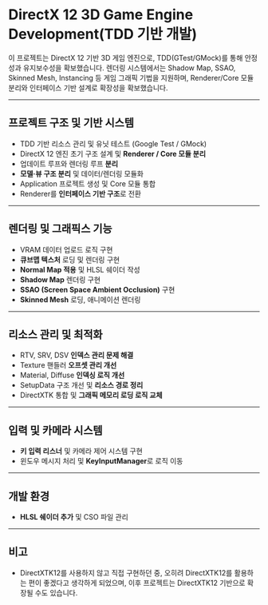 # DirectX 12 3D Game Engine Development(TDD 기반 개발)

이 프로젝트는 DirectX 12 기반 3D 게임 엔진으로, TDD(GTest/GMock)를 통해 안정성과 유지보수성을 확보했습니다.
렌더링 시스템에서는 Shadow Map, SSAO, Skinned Mesh, Instancing 등 게임 그래픽 기법을 지원하며, Renderer/Core 모듈 분리와 인터페이스 기반 설계로 확장성을 확보했습니다.

---

## 프로젝트 구조 및 기반 시스템
- TDD 기반 리소스 관리 및 유닛 테스트 (Google Test / GMock)
- DirectX 12 엔진 초기 구조 설계 및 **Renderer / Core 모듈 분리**
- 업데이트 루프와 렌더링 루프 **분리**
- **모델·뷰 구조 분리** 및 데이터/렌더링 모듈화
- Application 프로젝트 생성 및 Core 모듈 통합
- Renderer를 **인터페이스 기반 구조**로 전환

---

## 렌더링 및 그래픽스 기능
- VRAM 데이터 업로드 로직 구현
- **큐브맵 텍스처** 로딩 및 렌더링 구현
- **Normal Map 적용** 및 HLSL 쉐이더 작성
- **Shadow Map** 렌더링 구현
- **SSAO (Screen Space Ambient Occlusion)** 구현
- **Skinned Mesh** 로딩, 애니메이션 렌더링

---

## 리소스 관리 및 최적화
- RTV, SRV, DSV **인덱스 관리 문제 해결**
- Texture 핸들러 **오프셋 관리 개선**
- Material, Diffuse **인덱싱 로직 개선**
- SetupData 구조 개선 및 **리소스 경로 정리**
- DirectXTK 통합 및 **그래픽 메모리 로딩 로직 교체**

---

## 입력 및 카메라 시스템
- **키 입력 리스너** 및 카메라 제어 시스템 구현
- 윈도우 메시지 처리 및 **KeyInputManager**로 로직 이동

---

## 개발 환경
- **HLSL 쉐이더 추가** 및 CSO 파일 관리

---

## 비고
- DirectXTK12를 사용하지 않고 직접 구현하던 중, 오히려 DirectXTK12를 활용하는 편이 좋겠다고 생각하게 되었으며, 이후 프로젝트는 DirectXTK12 기반으로 확장될 수도 있습니다.
